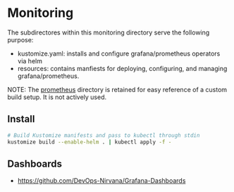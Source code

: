 # Monitoring

The subdirectores within this monitoring directory serve the following purpose:
- kustomize.yaml: installs and configure grafana/prometheus operators via helm
- resources: contains manfiests for deploying, configuring, and managing grafana/prometheus.

NOTE: The [prometheus](./prometheus) directory is retained for easy reference of a custom build setup. It is not actively used.

## Install
```bash
# Build Kustomize manifests and pass to kubectl through stdin
kustomize build --enable-helm . | kubectl apply -f -
```

## Dashboards
- https://github.com/DevOps-Nirvana/Grafana-Dashboards
